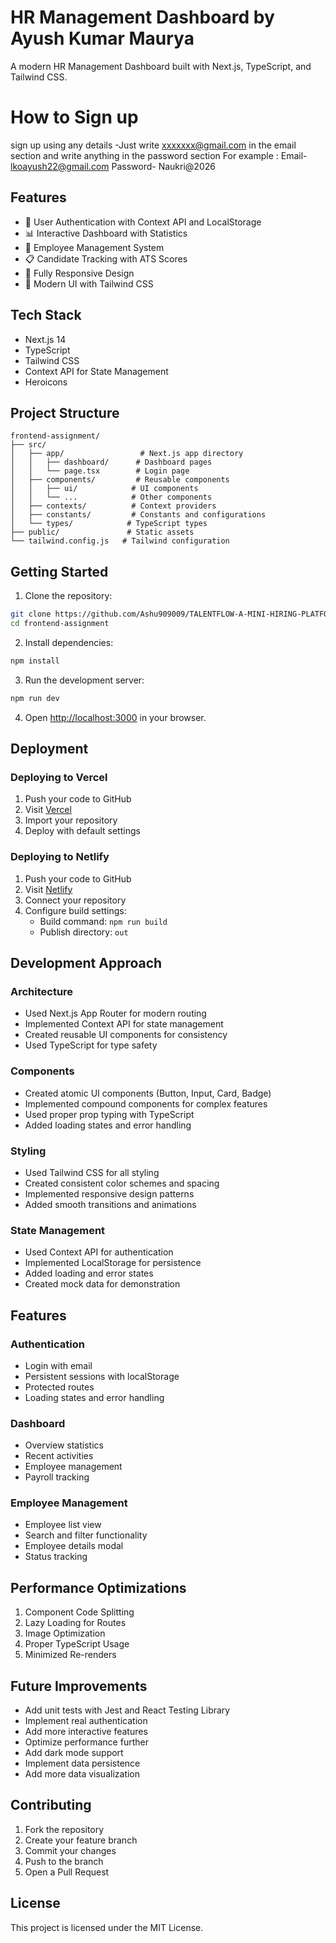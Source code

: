 # HR Management Dashboard by Ayush Kumar Maurya

A modern HR Management Dashboard built with Next.js, TypeScript, and Tailwind CSS.


# How to Sign up

sign up using any details -Just write xxxxxxx@gmail.com in the email section and write anything in the password section
For example : 
Email- lkoayush22@gmail.com
Password- Naukri@2026


## Features

- 🔐 User Authentication with Context API and LocalStorage
- 📊 Interactive Dashboard with Statistics
- 👥 Employee Management System
- 📋 Candidate Tracking with ATS Scores
- 📱 Fully Responsive Design
- 🎨 Modern UI with Tailwind CSS

## Tech Stack

- Next.js 14
- TypeScript
- Tailwind CSS
- Context API for State Management
- Heroicons

## Project Structure

```
frontend-assignment/
├── src/
│   ├── app/                 # Next.js app directory
│   │   ├── dashboard/      # Dashboard pages
│   │   └── page.tsx        # Login page
│   ├── components/         # Reusable components
│   │   ├── ui/            # UI components
│   │   └── ...            # Other components
│   ├── contexts/          # Context providers
│   ├── constants/         # Constants and configurations
│   └── types/            # TypeScript types
├── public/               # Static assets
└── tailwind.config.js   # Tailwind configuration
```

## Getting Started

1. Clone the repository:
```bash
git clone https://github.com/Ashu909009/TALENTFLOW-A-MINI-HIRING-PLATFORM.git
cd frontend-assignment
```

2. Install dependencies:
```bash
npm install
```

3. Run the development server:
```bash
npm run dev
```

4. Open [http://localhost:3000](http://localhost:3000) in your browser.

## Deployment

### Deploying to Vercel

1. Push your code to GitHub
2. Visit [Vercel](https://vercel.com)
3. Import your repository
4. Deploy with default settings

### Deploying to Netlify

1. Push your code to GitHub
2. Visit [Netlify](https://netlify.com)
3. Connect your repository
4. Configure build settings:
   - Build command: `npm run build`
   - Publish directory: `out`

## Development Approach

### Architecture
- Used Next.js App Router for modern routing
- Implemented Context API for state management
- Created reusable UI components for consistency
- Used TypeScript for type safety

### Components
- Created atomic UI components (Button, Input, Card, Badge)
- Implemented compound components for complex features
- Used proper prop typing with TypeScript
- Added loading states and error handling

### Styling
- Used Tailwind CSS for all styling
- Created consistent color schemes and spacing
- Implemented responsive design patterns
- Added smooth transitions and animations

### State Management
- Used Context API for authentication
- Implemented LocalStorage for persistence
- Added loading and error states
- Created mock data for demonstration

## Features

### Authentication
- Login with email
- Persistent sessions with localStorage
- Protected routes
- Loading states and error handling

### Dashboard
- Overview statistics
- Recent activities
- Employee management
- Payroll tracking

### Employee Management
- Employee list view
- Search and filter functionality
- Employee details modal
- Status tracking

## Performance Optimizations

1. Component Code Splitting
2. Lazy Loading for Routes
3. Image Optimization
4. Proper TypeScript Usage
5. Minimized Re-renders

## Future Improvements

- Add unit tests with Jest and React Testing Library
- Implement real authentication
- Add more interactive features
- Optimize performance further
- Add dark mode support
- Implement data persistence
- Add more data visualization

## Contributing

1. Fork the repository
2. Create your feature branch
3. Commit your changes
4. Push to the branch
5. Open a Pull Request

## License

This project is licensed under the MIT License.
